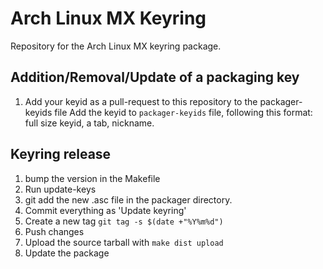 # Arch Linux MX Keyring

Repository for the Arch Linux MX keyring package.

## Addition/Removal/Update of a packaging key

1. Add your keyid as a pull-request to this repository to the packager-keyids file
    Add the keyid to `packager-keyids` file, following this
       format: full size keyid, a tab, nickname.

## Keyring release

1. bump the version in the Makefile
2. Run update-keys
4. git add the new .asc file in the packager directory.
4. Commit everything as 'Update keyring'
5. Create a new tag ```git tag -s $(date +"%Y%m%d")```
6. Push changes
7. Upload the source tarball with ```make dist upload```
8. Update the package
